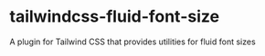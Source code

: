 # tailwindcss-fluid-font-size
A plugin for Tailwind CSS that provides utilities for fluid font sizes
